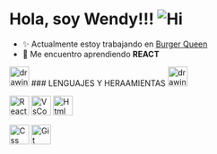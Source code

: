 # Hola, soy Wendy!!! ![Hi](https://images-wixmp-ed30a86b8c4ca887773594c2.wixmp.com/i/34445ed2-f4f8-4fc7-b040-00de133552d7/d86ygl5-ffbfb4c9-9b32-452e-afe7-2afa16b66723.gif) 


+ :sparkles: Actualmente estoy trabajando en [Burger Queen](https://github.com/osiris25/CDMX010-burger-queen-api-client)
+ :dizzy: Me encuentro aprendiendo **REACT**

<img src="https://media.giphy.com/media/QssGEmpkyEOhBCb7e1/giphy.gif" alt="drawing" width="35"/> ### LENGUAJES Y HERAAMIENTAS <img src="https://media.giphy.com/media/QssGEmpkyEOhBCb7e1/giphy.gif" alt="drawing" width="35"/>

<img src="https://media.giphy.com/media/iFmw13LV1hHhViPPWz/giphy.gif" alt="React" width="35"/> <img src="https://media.giphy.com/media/IdyAQJVN2kVPNUrojM/giphy.gif" alt="VsCode" width="35"/> <img src="https://media.giphy.com/media/XAxylRMCdpbEWUAvr8/giphy.gif" alt="Html" width="35"/>


<img src="https://media.giphy.com/media/fsEaZldNC8A1PJ3mwp/giphy.gif" alt="Css" width="35"/>
<img src="https://media.giphy.com/media/kH1DBkPNyZPOk0BxrM/giphy.gif" alt="Git" width="35"/>



